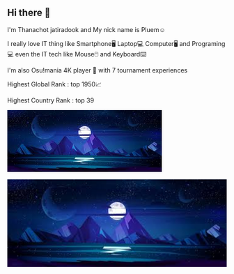 ## Hi there 👋

I'm Thanachot jatiradook and My nick name is Pluem☺️

I really love IT thing like Smartphone🖥️ Laptop💻 Computer🖥️ and Programing💻 even the IT tech like Mouse🖱️ and Keyboard⌨️

I'm also Osu!mania 4K player 🎹 with 7 tournament experiences

Highest Global Rank : top 1950📈

Highest Country Rank : top 39

![Banner](./images.jpeg)
<p align="center">
  <img src="./images.jpeg" alt="Banner" width="600"/>
</p>
